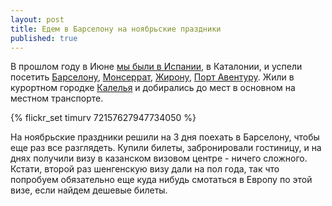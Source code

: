 ```yaml
---
layout: post
title: Едем в Барселону на ноябрьские праздники
published: true
---
```


В прошлом году в Июне [мы были в Испании](http://www.tripit.com/trip/public/id/F6249FB73B42), в Каталонии, и успели посетить [Барселону][barsa], [Монсеррат][monserrat], [Жирону][zhirona], [Порт Авентуру][port_aventura]. Жили в курортном городке [Калелья][kalella] и добирались до мест в основном на местном транспорте.

{% flickr_set timurv 72157627947734050 %}

На ноябрьские праздники решили на 3 дня поехать в Барселону, чтобы еще раз все разглядеть. Купили билеты, забронировали гостиницу, и на днях получили визу в казанском визовом центре - ничего сложного. Кстати, второй раз шенгенскую визу дали на пол года, так что попробуем обязательно еще куда нибудь смотаться в Европу по этой визе, если найдем дешевые билеты.

[kalella]: http://ru.wikipedia.org/wiki/%D0%9A%D0%B0%D0%BB%D0%B5%D0%BB%D1%8C%D1%8F
[port_aventura]: http://ru.wikipedia.org/wiki/%D0%9F%D0%BE%D1%80%D1%82_%D0%90%D0%B2%D0%B5%D0%BD%D1%82%D1%83%D1%80%D0%B0
[zhirona]: http://ru.wikipedia.org/wiki/%D0%96%D0%B8%D1%80%D0%BE%D0%BD%D0%B0
[barsa]: http://ru.wikipedia.org/wiki/%D0%91%D0%B0%D1%80%D1%81%D0%B5%D0%BB%D0%BE%D0%BD%D0%B0
[monserrat]: http://ru.wikipedia.org/wiki/%D0%9C%D0%BE%D0%BD%D1%81%D0%B5%D1%80%D1%80%D0%B0%D1%82_(%D0%BC%D0%BE%D0%BD%D0%B0%D1%81%D1%82%D1%8B%D1%80%D1%8C)

